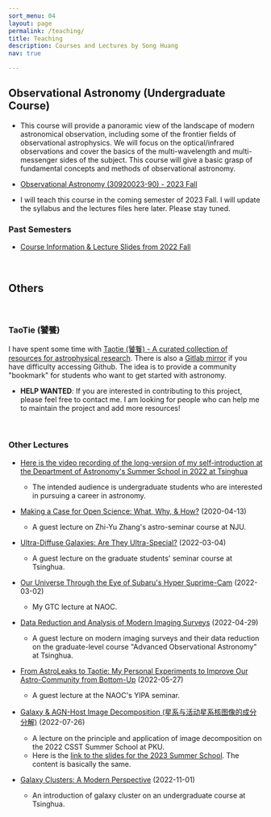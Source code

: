 ```yaml
---
sort_menu: 04
layout: page
permalink: /teaching/
title: Teaching
description: Courses and Lectures by Song Huang
nav: true

---
```

## Observational Astronomy (Undergraduate Course)

- This course will provide a panoramic view of the landscape of modern astronomical observation, including some of the frontier fields of observational astrophysics. We will focus on the optical/infrared observations and cover the basics of the multi-wavelength and multi-messenger sides of the subject. This course will give a basic grasp of fundamental concepts and methods of observational astronomy.

- [Observational Astronomy (30920023-90) - 2023 Fall](/teaching/obsastro2023fall/)

- I will teach this course in the coming semester of 2023 Fall. I will update the syllabus and the lectures files here later. Please stay tuned.

### Past Semesters 

- [Course Information & Lecture Slides from 2022 Fall](/teaching/obsastro2022fall/)

<br>

## Others

<br>

### TaoTie (饕餮)

I have spent some time with [Taotie (饕餮) - A curated collection of resources for astrophysical research](https://github.com/dr-guangtou/taotie). There is also a [Gitlab mirror](https://gitlab.com/dr-guangtou/taotie) if you have difficulty accessing Github. The idea is to provide a community "bookmark" for students who want to get started with astronomy. 

- **HELP WANTED**: If you are interested in contributing to this project, please feel free to contact me. I am looking for people who can help me to maintain the project and add more resources!

<br>

### Other Lectures

- [Here is the video recording of the long-version of my self-introduction at the Department of Astronomy's Summer School in 2022 at Tsinghua](https://cloud.tsinghua.edu.cn/f/3cd44d996a43403fac45/)
    - The intended audience is undergraduate students who are interested in pursuing a career in astronomy.

- [Making a Case for Open Science: What, Why, & How?](https://cloud.tsinghua.edu.cn/f/2e5c48be9aae46a4ad5c/) (2020-04-13)
    - A guest lecture on Zhi-Yu Zhang's astro-seminar course at NJU.
- [Ultra-Diffuse Galaxies: Are They Ultra-Special?](https://cloud.tsinghua.edu.cn/f/8bef41902d474f1eb8c6/) (2022-03-04)
    - A guest lecture on the graduate students' seminar course at Tsinghua.
- [Our Universe Through the Eye of Subaru's Hyper Suprime-Cam](https://cloud.tsinghua.edu.cn/f/8b3bf099e633457d8cc4/) (2022-03-02)
    - My GTC lecture at NAOC.
- [Data Reduction and Analysis of Modern Imaging Surveys](https://cloud.tsinghua.edu.cn/f/3ebdd9e3a0e54ebfab95/) (2022-04-29)
    - A guest lecture on modern imaging surveys and their data reduction on the graduate-level course "Advanced Observational Astronomy" at Tsinghua.
- [From AstroLeaks to Taotie: My Personal Experiments to Improve Our Astro-Community from Bottom-Up](https://cloud.tsinghua.edu.cn/f/80e7e6e867ba49f4a55a/) (2022-05-27)
    - A guest lecture at the NAOC's YIPA seminar. 
- [Galaxy & AGN-Host Image Decomposition (星系与活动星系核图像的成分分解)](https://cloud.tsinghua.edu.cn/f/4cdf4af0f099460f832a/) (2022-07-26)
    - A lecture on the principle and application of image decomposition on the 2022 CSST Summer School at PKU.
    - Here is the [link to the slides for the 2023 Summer School](https://cloud.tsinghua.edu.cn/f/d36a0ad6d8f14a959cf4/). The content is basically the same.
- [Galaxy Clusters: A Modern Perspective](https://cloud.tsinghua.edu.cn/f/72afb726db3c42a4b407/) (2022-11-01)
    - An introduction of galaxy cluster on an undergraduate course at Tsinghua.
